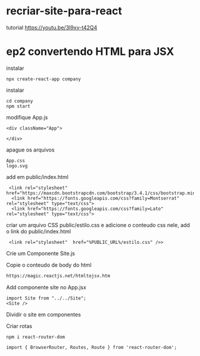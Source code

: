 # recriar-site-para-react
tutorial https://youtu.be/3I9xv-t42Q4

# ep2 convertendo HTML para JSX
instalar 
```
npx create-react-app company
```

instalar 
```
cd company
npm start
```

modifique App.js 
```
<div className="App">
     
</div>
```

apague os arquivos
```
App.css
logo.svg
```



add em public/index.html
```
 <link rel="stylesheet" href="https://maxcdn.bootstrapcdn.com/bootstrap/3.4.1/css/bootstrap.min.css">
  <link href="https://fonts.googleapis.com/css?family=Montserrat" rel="stylesheet" type="text/css">
  <link href="https://fonts.googleapis.com/css?family=Lato" rel="stylesheet" type="text/css">
```
criar um arquivo CSS public/estilo.css e adicione o conteudo css nele, add o link do public/index.html
```
 <link rel="stylesheet"  href="%PUBLIC_URL%/estilo.css" />>
 ```

Crie um Componente Site.js

Copie o conteudo de body do html
```html
https://magic.reactjs.net/htmltojsx.htm
```

Add componente site no App.jsx
```
import Site from "../../Site";
<Site />
```

Dividir o site em componentes

Criar rotas
```
npm i react-router-dom

import { BrowserRouter, Routes, Route } from 'react-router-dom';
```

